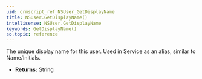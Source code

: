 ```yaml
---
uid: crmscript_ref_NSUser_GetDisplayName
title: NSUser.GetDisplayName()
intellisense: NSUser.GetDisplayName
keywords: GetDisplayName()
so.topic: reference
---
```



The unique display name for this user. Used in Service as an alias, similar to Name/Initials.



* **Returns:** String


